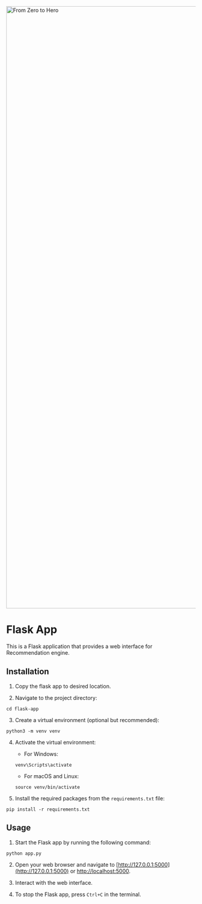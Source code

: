 <img width="1600" alt="From Zero to Hero" src="https://user-images.githubusercontent.com/103318089/184580274-219a8e5c-29c7-4c06-b6d5-af4b015880ba.png">

# Flask App

This is a Flask application that provides a web interface for Recommendation engine.

## Installation

1. Copy the flask app to desired location.


2. Navigate to the project directory:

```shell
cd flask-app
```

3. Create a virtual environment (optional but recommended):

```shell
python3 -m venv venv
```

4. Activate the virtual environment:

   - For Windows:
   ```shell
   venv\Scripts\activate
   ```

   - For macOS and Linux:
   ```shell
   source venv/bin/activate
   ```

5. Install the required packages from the `requirements.txt` file:

```shell
pip install -r requirements.txt
```

## Usage

1. Start the Flask app by running the following command:

```shell
python app.py
```

2. Open your web browser and navigate to [http://127.0.0.1:5000](http://127.0.0.1:5000) or [http://localhost:5000](http://localhost:5000).

3. Interact with the web interface.

4. To stop the Flask app, press `Ctrl+C` in the terminal.
